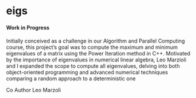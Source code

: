 # eigs

#### Work in Progress

#### 
Initially conceived as a challenge in our Algorithm and
Parallel Computing course, this project’s goal was to compute the maximum and minimum
eigenvalues of a matrix using the Power Iteration method in C++. Motivated by the
importance of eigenvalues in numerical linear algebra, Leo Marzioli 
and I expanded the
scope to compute all eigenvalues, delving into both object-oriented programming and
advanced numerical techniques comparing a random approach to a deterministic one

Co Author Leo Marzoli
